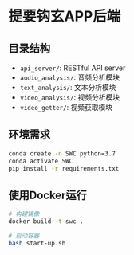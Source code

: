 # 提要钩玄APP后端

## 目录结构

- `api_server/`: RESTful API server
- `audio_analysis/`: 音频分析模块
- `text_analysis/`: 文本分析模块
- `video_analysis/`: 视频分析模块
- `video_getter/`: 视频获取模块

## 环境需求

```bash
conda create -n SWC python=3.7
conda activate SWC
pip install -r requirements.txt
```

## 使用Docker运行

```bash
# 构建镜像
docker build -t swc .

# 启动容器
bash start-up.sh
```